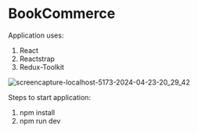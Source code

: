 # BookCommerce

Application uses:

1. React
2. Reactstrap
3. Redux-Toolkit

![screencapture-localhost-5173-2024-04-23-20_29_42](https://github.com/vaaluvishnu5146/BookCommerce/assets/22257731/2778501e-3414-4991-8005-3ace6753f5c8)

Steps to start application:

1. npm install
2. npm run dev
